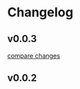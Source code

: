 # Changelog


## v0.0.3

[compare changes](https://github.com/HugoRCD/mockline/compare/v0.0.2...v0.0.3)

## v0.0.2

